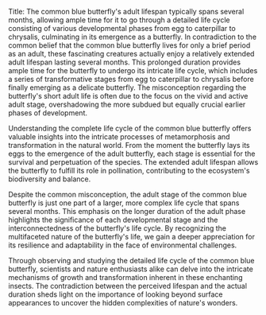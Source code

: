Title: The common blue butterfly's adult lifespan typically spans several months, allowing ample time for it to go through a detailed life cycle consisting of various developmental phases from egg to caterpillar to chrysalis, culminating in its emergence as a butterfly.
In contradiction to the common belief that the common blue butterfly lives for only a brief period as an adult, these fascinating creatures actually enjoy a relatively extended adult lifespan lasting several months. This prolonged duration provides ample time for the butterfly to undergo its intricate life cycle, which includes a series of transformative stages from egg to caterpillar to chrysalis before finally emerging as a delicate butterfly. The misconception regarding the butterfly's short adult life is often due to the focus on the vivid and active adult stage, overshadowing the more subdued but equally crucial earlier phases of development.

Understanding the complete life cycle of the common blue butterfly offers valuable insights into the intricate processes of metamorphosis and transformation in the natural world. From the moment the butterfly lays its eggs to the emergence of the adult butterfly, each stage is essential for the survival and perpetuation of the species. The extended adult lifespan allows the butterfly to fulfill its role in pollination, contributing to the ecosystem's biodiversity and balance.

Despite the common misconception, the adult stage of the common blue butterfly is just one part of a larger, more complex life cycle that spans several months. This emphasis on the longer duration of the adult phase highlights the significance of each developmental stage and the interconnectedness of the butterfly's life cycle. By recognizing the multifaceted nature of the butterfly's life, we gain a deeper appreciation for its resilience and adaptability in the face of environmental challenges.

Through observing and studying the detailed life cycle of the common blue butterfly, scientists and nature enthusiasts alike can delve into the intricate mechanisms of growth and transformation inherent in these enchanting insects. The contradiction between the perceived lifespan and the actual duration sheds light on the importance of looking beyond surface appearances to uncover the hidden complexities of nature's wonders.